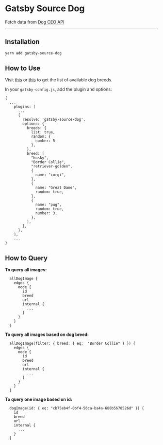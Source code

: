 # Gatsby Source Dog

Fetch data from [Dog CEO API](https://dog.ceo/dog-api)

---

## Installation

```bash
yarn add gatsby-source-dog
```

## How to Use

Visit [this](https://dog.ceo/dog-api/breeds-list) or [this](https://dog.ceo/dog-api/documentation/) to get the list of available dog breeds.

In your `gatsby-config.js`, add the plugin and options:

```
{
  ...
    plugins: [
      ...
      {
        resolve: 'gatsby-source-dog',
        options: {
          breeds: {
            list: true,
            random: {
              number: 5
            },
          },
          breed: [
            "husky",
            "Border Collie",
            "retriever-golden",
            {
              name: "corgi",
            },
            {
              name: "Great Dane",
              random: true,
            },
            {
              name: "pug",
              random: true,
              number: 3,
            },
          ],
        },
      },
    ],
    ...
}
```

## How to Query

**To query all images:**

```
  allDogImage {
    edges {
      node {
        id
        breed
        url
        internal {
          ...
        }
      }
    }
  }
```

**To query all images based on dog breed:**

```
  allDogImage(filter: { breed: { eq:  "Border Collie" } }) {
    edges {
      node {
        id
        breed
        url
        internal {
          ...
        }
      }
    }
  }
```

**To query one image based on id:**

```
  dogImage(id: { eq: "cb75eb4f-0bf4-56ca-ba4a-680b5678526d" }) {
    id
    breed
    url
    internal {
      ...
    }
  }
```
